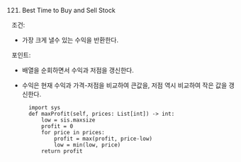 121. Best Time to Buy and Sell Stock


조건:
- 가장 크게 낼수 있는 수익을 반환한다.

포인트: 
- 배열을 순회하면서 수익과 저점을 갱신한다.
- 수익은 현재 수익과 가격-저점을 비교하여 큰값을, 저점 역시 비교하여 작은 값을 갱신한다.


        import sys
        def maxProfit(self, prices: List[int]) -> int:
            low = sis.maxsize
            profit = 0
            for price in prices:
                profit = max(profit, price-low)
                low = min(low, price)
            return profit
